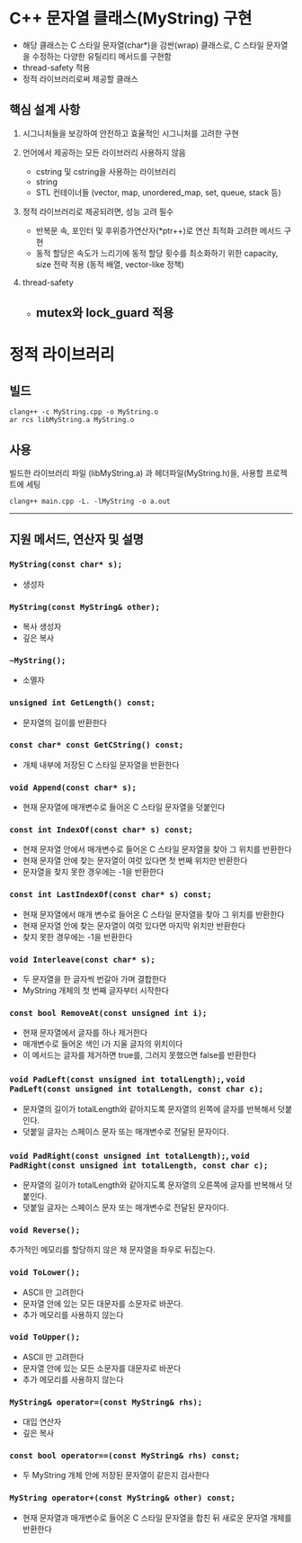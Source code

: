 # C++ 문자열 클래스(MyString) 구현
- 해당 클래스는 C 스타일 문자열(char*)을 감싼(wrap) 클래스로, C 스타일 문자열을 수정하는 다양한 유틸리티 메서드를 구현함
- thread-safety 적용
- 정적 라이브러리로써 제공할 클래스

## 핵심 설계 사항
1. 시그니처들을 보강하여 안전하고 효율적인 시그니처를 고려한 구현

2. 언어에서 제공하는 모든 라이브러리 사용하지 않음
    - cstring 및 cstring을 사용하는 라이브러리
    - string 
    - STL 컨테이너들 (vector, map, unordered_map, set, queue, stack 등)
  
3. 정적 라이브러리로 제공되려면, 성능 고려 필수
    - 반복문 속, 포인터 및 후위증가연산자(*ptr++)로 연산 최적화 고려한 메서드 구현
    - 동적 할당은 속도가 느리기에 동적 할당 횟수를 최소화하기 위한 capacity, size 전략 적용 (동적 배열, vector-like 정책)

4. thread-safety
    - mutex와 lock_guard 적용
        - 
  
# 정적 라이브러리 
## 빌드
```shell
clang++ -c MyString.cpp -o MyString.o
ar rcs libMyString.a MyString.o
```

## 사용
빌드한 라이브러리 파일 (libMyString.a) 과 헤더파일(MyString.h)을, 사용할 프로젝트에 세팅

``` shell
clang++ main.cpp -L. -lMyString -o a.out
```

---

## 지원 메서드, 연산자 및 설명

### `MyString(const char* s);`
- 생성자
### `MyString(const MyString& other);`
- 복사 생성자
- 깊은 복사
### `~MyString();`
- 소멸자

### `unsigned int GetLength() const;`
- 문자열의 길이를 반환한다
### `const char* const GetCString() const;`
- 개체 내부에 저장된 C 스타일 문자열을 반환한다
### `void Append(const char* s);`
- 현재 문자열에 매개변수로 들어온 C 스타일 문자열을 덧붙인다
### `const int IndexOf(const char* s) const;`
- 현재 문자열 안에서 매개변수로 들어온 C 스타일 문자열을 찾아 그 위치를 반환한다
- 현재 문자열 안에 찾는 문자열이 여럿 있다면 첫 번째 위치만 반환한다
- 문자열을 찾지 못한 경우에는 -1을 반환한다
### `const int LastIndexOf(const char* s) const;`
- 현재 문자열에서 매개 변수로 들어온 C 스타일 문자열을 찾아 그 위치를 반환한다
- 현재 문자열 안에 찾는 문자열이 여럿 있다면 마지막 위치만 반환한다
- 찾지 못한 경우에는 -1을 반환한다
### `void Interleave(const char* s);`
- 두 문자열을 한 글자씩 번갈아 가며 결합한다
- MyString 개체의 첫 번째 글자부터 시작한다
### `const bool RemoveAt(const unsigned int i);`
- 현재 문자열에서 글자를 하나 제거한다
- 매개변수로 들어온 색인 i가 지울 글자의 위치이다
- 이 메서드는 글자를 제거하면 true를, 그러지 못했으면 false를 반환한다
### `void PadLeft(const unsigned int totalLength);`, `void PadLeft(const unsigned int totalLength, const char c);`
- 문자열의 길이가 totalLength와 같아지도록 문자열의 왼쪽에 글자를 반복해서 덧붙인다.
- 덧붙일 글자는 스페이스 문자 또는 매개변수로 전달된 문자이다.
### `void PadRight(const unsigned int totalLength);`, `void PadRight(const unsigned int totalLength, const char c);`
- 문자열의 길이가 totalLength와 같아지도록 문자열의 오른쪽에 글자를 반복해서 덧붙인다.
- 덧붙일 글자는 스페이스 문자 또는 매개변수로 전달된 문자이다.
### `void Reverse();`
추가적인 메모리를 할당하지 않은 채 문자열을 좌우로 뒤집는다.
### `void ToLower();`
- ASCII 만 고려한다
- 문자열 안에 있는 모든 대문자를 소문자로 바꾼다.
- 추가 메모리를 사용하지 않는다
### `void ToUpper();`
- ASCII 만 고려한다
- 문자열 안에 있는 모든 소문자를 대문자로 바꾼다 
- 추가 메모리를 사용하지 않는다

### `MyString& operator=(const MyString& rhs);`
- 대입 연산자
- 깊은 복사
### `const bool operator==(const MyString& rhs) const;`
- 두 MyString 개체 안에 저장된 문자열이 같은지 검사한다
### `MyString operator+(const MyString& other) const;`
- 현재 문자열과 매개변수로 들어온 C 스타일 문자열을 합친 뒤 새로운 문자열 개체를 반환한다
